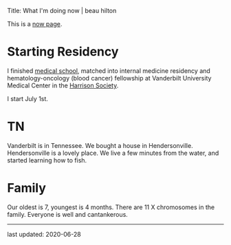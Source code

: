 Title: What I'm doing now | beau hilton

This is a [now page](https://nownownow.com/about).

# Starting Residency
I finished [medical school](https://portals.clevelandclinic.org/cclcm/),
matched into internal medicine residency
and hematology-oncology (blood cancer) fellowship
at Vanderbilt University Medical Center in the [Harrison Society](https://medicine.vumc.org/harrison-society).

I start July 1st.

# TN
Vanderbilt is in Tennessee.
We bought a house in Hendersonville.
Hendersonville is a lovely place.
We live a few minutes from the water,
and started learning how to fish.

# Family
Our oldest is 7, youngest is 4 months.
There are 11 X chromosomes in the family.
Everyone is well and cantankerous.

- - -

last updated: 2020-06-28
